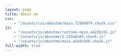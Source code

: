 ```yaml
---
layout: page
title: About me
css:
    - "/assets/css/aboutme/main.723840f4.chunk.css"
js:
    - "/assets/js/aboutme/runtime-main.a422bc61.js"
    - "/assets/js/aboutme/2.219a8a65.chunk.js"
    - "/assets/js/aboutme/main.a5e0c846.chunk.js"
full-width: true
---
```


<div id="root"></div>